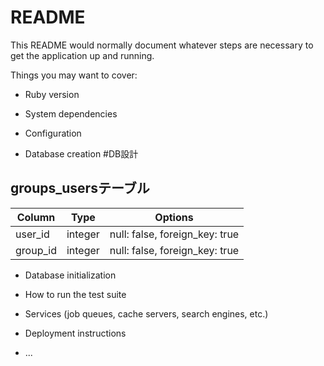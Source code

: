 # README

This README would normally document whatever steps are necessary to get the
application up and running.

Things you may want to cover:

* Ruby version

* System dependencies

* Configuration

* Database creation
#DB設計
## groups_usersテーブル

|Column|Type|Options|
|------|----|-------|
|user_id|integer|null: false, foreign_key: true|
|group_id|integer|null: false, foreign_key: true|
* Database initialization

* How to run the test suite

* Services (job queues, cache servers, search engines, etc.)

* Deployment instructions

* ...
